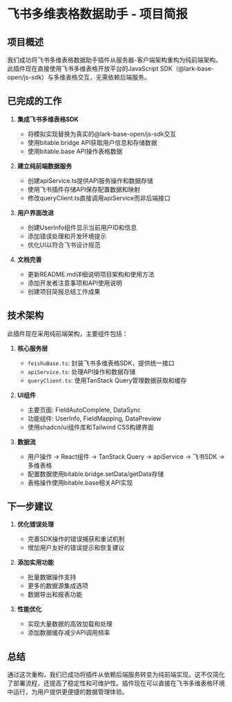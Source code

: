 # 飞书多维表格数据助手 - 项目简报

## 项目概述

我们成功将飞书多维表格数据助手插件从服务器-客户端架构重构为纯前端架构。此插件现在直接使用飞书多维表格开放平台的JavaScript SDK（@lark-base-open/js-sdk）与多维表格交互，无需依赖后端服务。

## 已完成的工作

1. **集成飞书多维表格SDK**
   - 将模拟实现替换为真实的@lark-base-open/js-sdk交互
   - 使用bitable.bridge API获取用户信息和存储数据
   - 使用bitable.base API操作表格数据

2. **建立纯前端数据服务**
   - 创建apiService.ts提供API服务操作和数据存储
   - 使用飞书插件存储API保存配置数据和映射
   - 修改queryClient.ts直接调用apiService而非后端接口

3. **用户界面改进**
   - 创建UserInfo组件显示当前用户ID和信息
   - 添加错误处理和开发环境提示
   - 优化UI以符合飞书设计规范

4. **文档完善**
   - 更新README.md详细说明项目架构和使用方法
   - 添加开发者注意事项和API使用说明
   - 创建项目简报总结工作成果

## 技术架构

此插件现在采用纯前端架构，主要组件包括：

1. **核心服务层**
   - `feishuBase.ts`: 封装飞书多维表格SDK，提供统一接口
   - `apiService.ts`: 处理API操作和数据存储
   - `queryClient.ts`: 使用TanStack Query管理数据获取和缓存

2. **UI组件**
   - 主要页面: FieldAutoComplete, DataSync
   - 功能组件: UserInfo, FieldMapping, DataPreview
   - 使用shadcn/ui组件库和Tailwind CSS构建界面

3. **数据流**
   - 用户操作 → React组件 → TanStack Query → apiService → 飞书SDK → 多维表格
   - 配置数据使用bitable.bridge.setData/getData存储
   - 表格操作使用bitable.base相关API实现

## 下一步建议

1. **优化错误处理**
   - 完善SDK操作的错误捕获和重试机制
   - 增加用户友好的错误提示和恢复建议

2. **添加实用功能**
   - 批量数据操作支持
   - 更多的数据源集成选项
   - 数据导出和报表功能

3. **性能优化**
   - 实现大量数据的高效加载和处理
   - 添加数据缓存减少API调用频率

## 总结

通过这次重构，我们已成功将插件从依赖后端服务转变为纯前端实现。这不仅简化了部署流程，还提高了稳定性和可维护性。插件现在可以直接在飞书多维表格环境中运行，为用户提供更便捷的数据管理体验。